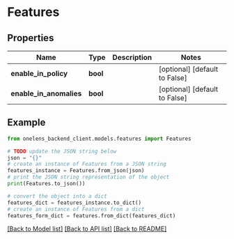 # Features


## Properties

Name | Type | Description | Notes
------------ | ------------- | ------------- | -------------
**enable_in_policy** | **bool** |  | [optional] [default to False]
**enable_in_anomalies** | **bool** |  | [optional] [default to False]

## Example

```python
from onelens_backend_client.models.features import Features

# TODO update the JSON string below
json = "{}"
# create an instance of Features from a JSON string
features_instance = Features.from_json(json)
# print the JSON string representation of the object
print(Features.to_json())

# convert the object into a dict
features_dict = features_instance.to_dict()
# create an instance of Features from a dict
features_form_dict = features.from_dict(features_dict)
```
[[Back to Model list]](../README.md#documentation-for-models) [[Back to API list]](../README.md#documentation-for-api-endpoints) [[Back to README]](../README.md)


